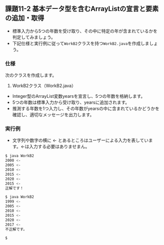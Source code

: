 ## 課題11-2 基本データ型を含むArrayListの宣言と要素の追加・取得

- 標準入力から5つの年数を受け取り、その中に特定の年が含まれているかを判定してみましょう。
- 下記仕様と実行例に従って`WorkB2`クラスを持つ`WorkB2.java`を作成しましょう。

### 仕様

次のクラスを作成します。

1. WorkB2クラス（WorkB2.java）

- Integer型のArrayList変数yearsを宣言し、5つの年数を格納します。
- 5つの年数は標準入力から受け取り、yearsに追加されます。
- 推測する年数を1つ入力し、その年数がyearsの中に含まれているかどうかを確認し、適切なメッセージを出力します。

### 実行例

- 文字列や数字の横に <- とあるところはユーザーによる入力を表しています。<-は入力する必要はありませまん。

```sh
$ java WorkB2
2000 <-
2005 <-
2010 <-
2015 <-
2020 <-
2015 <-
正解です！

$ java WorkB2
1999 <-
2005 <-
2010 <-
2015 <-
2020 <-
2017 <-
不正解です。

$
```